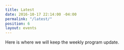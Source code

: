 ```yaml
---
title: Latest
date: 2016-10-17 22:14:00 -04:00
permalink: "/latest/"
position: 6
layout: events
---
```


Here is where we will keep the weekly program update.